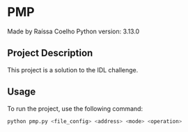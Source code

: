 
# PMP

Made by Raíssa Coelho
Python version: 3.13.0

## Project Description

This project is a solution to the IDL challenge.

## Usage

To run the project, use the following command:

```sh
python pmp.py <file_config> <address> <mode> <operation>
```
